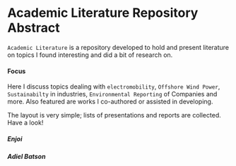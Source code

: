 # Academic Literature Repository Abstract

`Academic Literature` is a repository developed to hold and present literature on topics I found interesting and did a bit of research on. 

#### Focus
Here I discuss topics dealing with `electromobility`, `Offshore Wind Power`, `Sustainabilty` in industries, `Environmental Reporting` of Companies and more.
Also featured are works I co-authored or assisted in developing. 

The layout is very simple; lists of presentations and reports are collected. Have a look!

##### Enjoi
##### Adiel Batson
